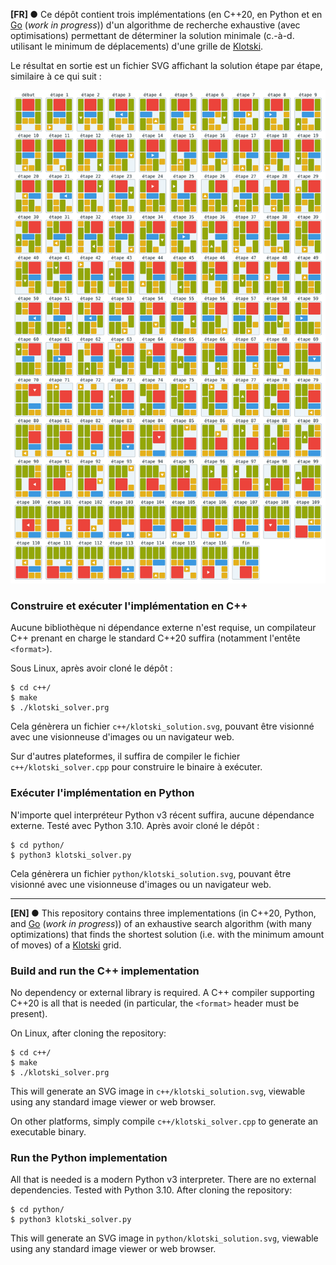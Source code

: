 __[FR] ●__ Ce dépôt contient trois implémentations (en C++20, en Python
et en [Go][hp-golang] (*work in progress*)) d'un algorithme de recherche exhaustive
(avec optimisations) permettant de déterminer la solution minimale (c.-à-d. utilisant
le minimum de déplacements) d'une grille de [Klotski][wk-klotski].

Le résultat en sortie est un fichier SVG affichant la solution étape par étape,
similaire à ce qui suit :

![Solution étape par étape d'une grille de Klotski](c++/klotski_solution_expected.svg)

### Construire et exécuter l'implémentation en C++
Aucune bibliothèque ni dépendance externe n'est requise, un compilateur C++ prenant
en charge le standard C++20 suffira (notamment l'entête `<format>`).

Sous Linux, après avoir cloné le dépôt :
```
$ cd c++/
$ make
$ ./klotski_solver.prg
```
Cela génèrera un fichier `c++/klotski_solution.svg`, pouvant être visionné avec une
visionneuse d'images ou un navigateur web.

Sur d'autres plateformes, il suffira de compiler le fichier `c++/klotski_solver.cpp`
pour construire le binaire à exécuter.

### Exécuter l'implémentation en Python
N'importe quel interpréteur Python v3 récent suffira, aucune dépendance externe.
Testé avec Python 3.10.  Après avoir cloné le dépôt :
```
$ cd python/
$ python3 klotski_solver.py
```
Cela génèrera un fichier `python/klotski_solution.svg`, pouvant être visionné avec une
visionneuse d'images ou un navigateur web.

---

__[EN] ●__ This repository contains three implementations (in C++20, Python,
and [Go][hp-golang] (*work in progress*)) of an exhaustive search algorithm (with many optimizations)
that finds the shortest solution (i.e. with the minimum amount of moves) of a [Klotski][wk-klotski] grid.


### Build and run the C++ implementation
No dependency or external library is required.  A C++ compiler supporting C++20 is
all that is needed (in particular, the `<format>` header must be present).

On Linux, after cloning the repository:
```
$ cd c++/
$ make
$ ./klotski_solver.prg
```
This will generate an SVG image in `c++/klotski_solution.svg`, viewable using any
standard image viewer or web browser.

On other platforms, simply compile `c++/klotski_solver.cpp` to generate an executable
binary.

### Run the Python implementation
All that is needed is a modern Python v3 interpreter.  There are no external dependencies.
Tested with Python 3.10.  After cloning the repository:
```
$ cd python/
$ python3 klotski_solver.py
```
This will generate an SVG image in `python/klotski_solution.svg`, viewable using any
standard image viewer or web browser.

[hp-golang]: https://golang.org/
[wk-klotski]: https://en.wikipedia.org/wiki/Klotski
